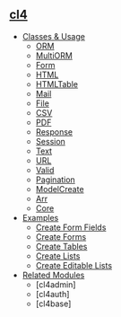 ## [cl4]()
- [Classes & Usage](classes)
    - [ORM](orm)
    - [MultiORM](multiorm)
    - [Form](form)
    - [HTML](html)
    - [HTMLTable](htmltable)
    - [Mail](mail)
    - [File](file)
    - [CSV](csv)
    - [PDF](pdf)
    - [Response](form)
    - [Session](form)
    - [Text](form)
    - [URL](form)
    - [Valid](form)
    - [Pagination](pagination)
    - [ModelCreate](modelcreate)
    - [Arr](arr)
    - [Core](core)
- [Examples](examples)
    - [Create Form Fields](examples/fields)
    - [Create Forms](examples/forms)
    - [Create Tables](examples/tables)
    - [Create Lists](examples/tables)
    - [Create Editable Lists](examples/tables)
- [Related Modules](related)
    - [cl4admin]
    - [cl4auth]
    - [cl4base]